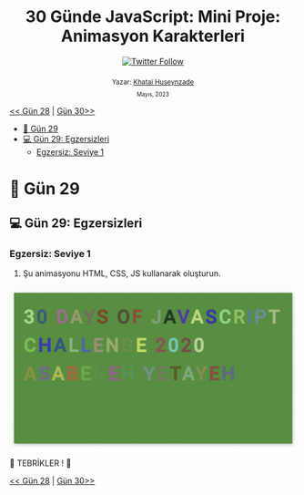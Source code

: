 <div align="center">
<h1>30 Günde JavaScript: Mini Proje: Animasyon Karakterleri</h1>

<a class="header-badge" target="_blank" href="https://twitter.com/developerkhatai">
<img alt="Twitter Follow" src="https://img.shields.io/twitter/follow/developerkhatai?style=social">
</a><br>

<sub>Yazar:
<a href="https://github.com/BilgeGates">Khatai Huseynzade</a><br>
<small> Mayıs, 2023</small>
</sub>

</div>

[<< Gün 28](./28_Gün_Mini_Proje_Liderler_Sıralaması/28_gün_mini_proje_liderler_sıralaması.md) | [Gün 30>>](./30_Gün_Mini_Proje_Finalı/30_gün_mini_proje_finalı.md)

- [📔 Gün 29](#-Gün-29)
- [💻 Gün 29: Egzersizleri](#-Gün-29-Egzersizleri)
  - [Egzersiz: Seviye 1](#Egzersiz-Seviye-1)

# 📔 Gün 29

## 💻 Gün 29: Egzersizleri

### Egzersiz: Seviye 1

1. Şu animasyonu HTML, CSS, JS kullanarak oluşturun.

![Kaydırıcı](..//..//images/projects/dom_min_project_30DaysOfJavaScript_color_changing_day_9.1.gif)

🎉 TEBRİKLER ! 🎉

[<< Gün 28](./28_Gün_Mini_Proje_Liderler_Sıralaması/28_gün_mini_proje_liderler_sıralaması.md) | [Gün 30>>](./30_Gün_Mini_Proje_Finalı/30_gün_mini_proje_finalı.md)
